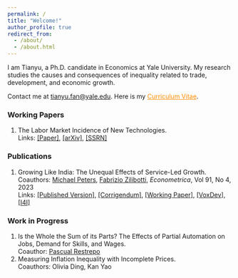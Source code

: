 ```yaml
---
permalink: /
title: "Welcome!"
author_profile: true
redirect_from: 
  - /about/
  - /about.html
---
```


I am Tianyu, a Ph.D. candidate in Economics at Yale University. My research studies the causes and consequences of inequality related to trade, development, and economic growth.

Contact me at <span style="color: darkorange;">tianyu.fan@yale.edu</span>. Here is my <a href="/files/CV_FAN_Tianyu.pdf" style="color: darkorange;">Curriculum Vitae</a>.

### Working Papers

1. The Labor Market Incidence of New Technologies.  
   Links: [[Paper]](/files/FAN_Technology_Incidence.pdf), [[arXiv]](https://arxiv.org/abs/2504.04047), [[SSRN]](https://papers.ssrn.com/sol3/papers.cfm?abstract_id=5160195)

### Publications

1. Growing Like India: The Unequal Effects of Service-Led Growth.  
   Coauthors: [Michael Peters](https://mipeters.weebly.com), [Fabrizio Zilibotti](https://campuspress.yale.edu/zilibotti/), *Econometrica*, Vol 91, No 4, 2023  
   Links: [[Published Version]](/files/FPZ_UnequalGrowth.pdf), [[Corrigendum]](/files/FPZ_Corrigendum.pdf), [[Working Paper]](/files/FPZ_ECMA_final.pdf), [[VoxDev]](https://voxdev.org/topic/macroeconomics-growth/how-services-drive-growth-emerging-economies-evidence-india), [[I4I]](https://www.ideasforindia.in/topics/macroeconomics/india-s-service-led-economic-growth.html)

### Work in Progress

1. Is the Whole the Sum of its Parts? The Effects of Partial Automation on Jobs, Demand for Skills, and Wages.  
   Coauthor: [Pascual Restrepo](https://campuspress.yale.edu/pascualrestrepo/)
2. Measuring Inflation Inequality with Incomplete Prices.  
   Coauthors: Olivia Ding, Kan Yao
